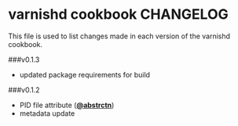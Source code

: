 # varnishd cookbook CHANGELOG
This file is used to list changes made in each version of the varnishd cookbook.

###v0.1.3
* updated package requirements for build

###v0.1.2
* PID file attribute (**[@abstrctn](https://github.com/abstrctn)**)
* metadata update
